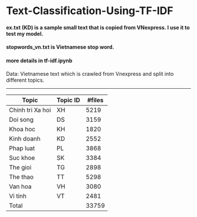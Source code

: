 # Text-Classification-Using-TF-IDF
#### ex.txt (KD) is a sample small text that is copied from VNexpress. I use it to test my model.
#### stopwords_vn.txt is Vietnamese stop word.
#### more details in tf-idf.ipynb
Data: Vietnamese text which is crawled from Vnexpress and split into different topics.
***************************************************************************
|Topic | Topic ID | #files |
| --- | --- | --- |
| Chinh tri Xa hoi | XH |	5219 |
| Doi song | DS | 3159 |
| Khoa hoc | KH | 1820 |
| Kinh doanh | KD |2552 |
| Phap luat	| PL | 3868 |
| Suc khoe | SK | 3384 |
| The gioi | TG | 2898 |
| The thao | TT | 5298 |
| Van hoa | VH | 3080 |
| Vi tinh	| VT | 2481 |
| Total | | 33759 |
